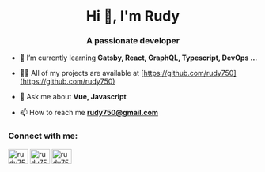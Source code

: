<h1 align="center">Hi 👋, I'm Rudy</h1>
<h3 align="center">A passionate developer</h3>

- 🌱 I’m currently learning **Gatsby, React, GraphQL, Typescript, DevOps ...**

- 👨‍💻 All of my projects are available at [https://github.com/rudy750](https://github.com/rudy750)

- 💬 Ask me about **Vue, Javascript**

- 📫 How to reach me **rudy750@gmail.com**

<h3 align="left">Connect with me:</h3>
<p align="left">
<a href="https://codepen.io/rudy750" target="blank"><img align="center" src="https://cdn.jsdelivr.net/npm/simple-icons@3.0.1/icons/codepen.svg" alt="rudy750" height="30" width="40" /></a>
<a href="https://dev.to/rudy750" target="blank"><img align="center" src="https://cdn.jsdelivr.net/npm/simple-icons@3.0.1/icons/dev-dot-to.svg" alt="rudy750" height="30" width="40" /></a>
<a href="https://twitter.com/rudy750" target="blank"><img align="center" src="https://cdn.jsdelivr.net/npm/simple-icons@3.0.1/icons/twitter.svg" alt="rudy750" height="30" width="40" /></a>
</p>


